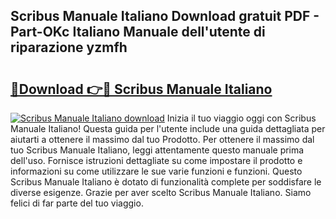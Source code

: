 ## Scribus Manuale Italiano Download gratuit PDF - Part-OKc Italiano Manuale dell'utente di riparazione yzmfh

# <h2><a href="http://dfd7dvk.blite.top/?on=Scribus+Manuale+Italiano">🔗Download 👉🔴 Scribus Manuale Italiano</a></h2>

[![Scribus Manuale Italiano download](https://i.imgur.com/lujVjoI.png)](http://dfd7dvk.blite.top/?on=Scribus+Manuale+Italiano)
Inizia il tuo viaggio oggi con Scribus Manuale Italiano! Questa guida per l'utente include una guida dettagliata per aiutarti a ottenere il massimo dal tuo Prodotto. Per ottenere il massimo dal tuo Scribus Manuale Italiano, leggi attentamente questo manuale prima dell'uso. Fornisce istruzioni dettagliate su come impostare il prodotto e informazioni su come utilizzare le sue varie funzioni e funzioni. Questo Scribus Manuale Italiano è dotato di funzionalità complete per soddisfare le diverse esigenze. Grazie per aver scelto Scribus Manuale Italiano. Siamo felici di far parte del tuo viaggio.
